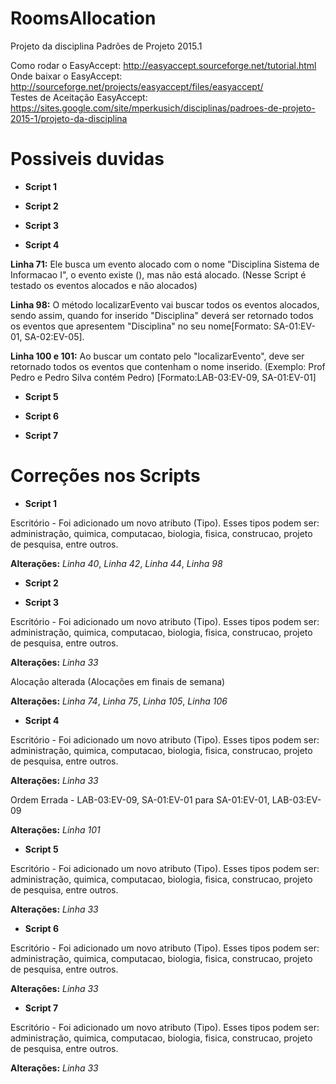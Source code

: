 RoomsAllocation
===============

Projeto da disciplina Padrões de Projeto 2015.1‎

Como rodar o EasyAccept: http://easyaccept.sourceforge.net/tutorial.html                                                        
Onde baixar o EasyAccept: http://sourceforge.net/projects/easyaccept/files/easyaccept/                                          
Testes de Aceitação EasyAccept: https://sites.google.com/site/mperkusich/disciplinas/padroes-de-projeto-2015-1/projeto-da-disciplina

Possiveis duvidas 
===============

* <b>Script 1</b>

* <b>Script 2</b>

* <b>Script 3</b>

* <b>Script 4</b>

<b>Linha 71:</b> Ele busca um evento alocado com o nome "Disciplina Sistema de Informacao I", o evento existe (), mas não está alocado. (Nesse Script é testado os eventos alocados e não alocados)

<b>Linha 98:</b> O método localizarEvento vai buscar todos os eventos alocados, sendo assim, quando for inserido "Disciplina" deverá ser retornado todos os eventos que apresentem "Disciplina" no seu nome[Formato: SA-01:EV-01, SA-02:EV-05].

<b>Linha 100 e 101:</b> Ao buscar um contato pelo "localizarEvento", deve ser retornado todos os eventos que contenham o nome inserido. (Exemplo: Prof Pedro e Pedro Silva contém Pedro) [Formato:LAB-03:EV-09, SA-01:EV-01]
* <b>Script 5</b>

* <b>Script 6</b>

* <b>Script 7</b>

Correções nos Scripts 
===============
* <b>Script 1</b>

Escritório - Foi adicionado um novo atributo (Tipo). Esses tipos podem ser: administração, quimica, computacao, biologia, fisica, construcao, projeto de pesquisa, entre outros. 

<b>Alterações:</b>
<i>Linha 40</i>, <i>Linha 42</i>, <i>Linha 44</i>, <i>Linha 98</i>


* <b>Script 2</b>


* <b>Script 3</b>

Escritório - Foi adicionado um novo atributo (Tipo). Esses tipos podem ser: administração, quimica, computacao, biologia, fisica, construcao, projeto de pesquisa, entre outros. 

<b>Alterações:</b>
<i>Linha 33</i>

Alocação alterada (Alocações em finais de semana)  

<b>Alterações:</b>
<i>Linha 74</i>, <i>Linha 75</i>, <i>Linha 105</i>, <i>Linha 106</i>


* <b>Script 4</b>

Escritório - Foi adicionado um novo atributo (Tipo). Esses tipos podem ser: administração, quimica, computacao, biologia, fisica, construcao, projeto de pesquisa, entre outros. 

<b>Alterações:</b>
<i>Linha 33</i>

Ordem Errada - LAB-03:EV-09, SA-01:EV-01 para SA-01:EV-01, LAB-03:EV-09

<b>Alterações:</b>
<i>Linha 101</i>

* <b>Script 5</b>

Escritório - Foi adicionado um novo atributo (Tipo). Esses tipos podem ser: administração, quimica, computacao, biologia, fisica, construcao, projeto de pesquisa, entre outros. 

<b>Alterações:</b>
<i>Linha 33</i>

* <b>Script 6</b>

Escritório - Foi adicionado um novo atributo (Tipo). Esses tipos podem ser: administração, quimica, computacao, biologia, fisica, construcao, projeto de pesquisa, entre outros. 

<b>Alterações:</b>
<i>Linha 33</i>

* <b>Script 7</b>

Escritório - Foi adicionado um novo atributo (Tipo). Esses tipos podem ser: administração, quimica, computacao, biologia, fisica, construcao, projeto de pesquisa, entre outros. 

<b>Alterações:</b>
<i>Linha 33</i>
